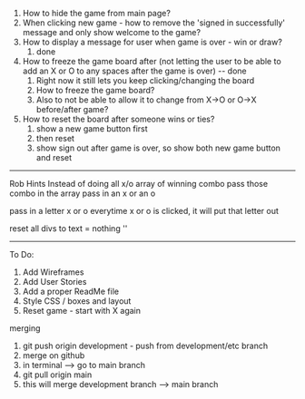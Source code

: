 
1. How to hide the game from main page?
2. When clicking new game - how to remove the 'signed in successfully' message and only show welcome to the game?
3. How to display a message for user when game is over - win or draw?
   1. done
4.  How to freeze the game board after (not letting the user to be able to add an X or O to any spaces after the game is over) -- done
    1.  Right now it still lets you keep clicking/changing the board
    2.  How to freeze the game board?
    3.  Also to not be able to allow it to change from X->O or O->X before/after game?
5.  How to reset the board after someone wins or ties? 
    1.  show a new game button first 
    2.  then reset 
    3.  show sign out after game is over, so show both new game button and reset 

--------------------------------------------------------------------

Rob Hints
Instead of doing all x/o
array of winning combo
pass those combo in the array
pass in an x or an o 

pass in a letter
x or o 
everytime x or o is clicked, it will put that letter out 

reset all divs to text = nothing ''

--------------------------------------------------------------------

To Do:
1. Add Wireframes
2. Add User Stories
3. Add a proper ReadMe file
4. Style CSS / boxes and layout
5. Reset game  - start with X again

merging
1. git push origin development - push from development/etc branch
2. merge on github
3.  in terminal --> go to main branch 
4.  git pull origin main
5.  this will merge development branch --> main branch
